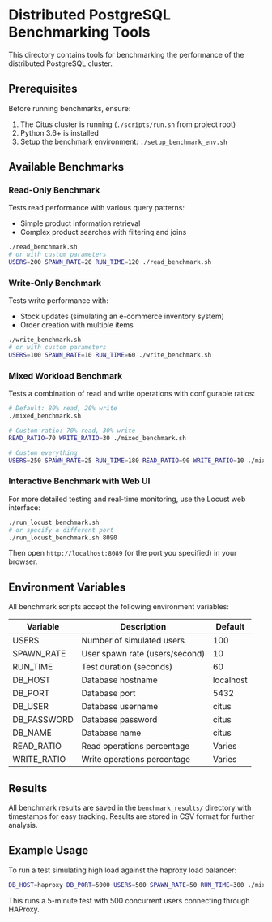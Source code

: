 # Distributed PostgreSQL Benchmarking Tools

This directory contains tools for benchmarking the performance of the distributed PostgreSQL cluster.

## Prerequisites

Before running benchmarks, ensure:

1. The Citus cluster is running (`./scripts/run.sh` from project root)
2. Python 3.6+ is installed
3. Setup the benchmark environment: `./setup_benchmark_env.sh`

## Available Benchmarks

### Read-Only Benchmark

Tests read performance with various query patterns:
- Simple product information retrieval
- Complex product searches with filtering and joins

```bash
./read_benchmark.sh
# or with custom parameters
USERS=200 SPAWN_RATE=20 RUN_TIME=120 ./read_benchmark.sh
```

### Write-Only Benchmark

Tests write performance with:
- Stock updates (simulating an e-commerce inventory system)
- Order creation with multiple items

```bash
./write_benchmark.sh
# or with custom parameters
USERS=100 SPAWN_RATE=10 RUN_TIME=60 ./write_benchmark.sh
```

### Mixed Workload Benchmark

Tests a combination of read and write operations with configurable ratios:

```bash
# Default: 80% read, 20% write
./mixed_benchmark.sh

# Custom ratio: 70% read, 30% write
READ_RATIO=70 WRITE_RATIO=30 ./mixed_benchmark.sh

# Custom everything
USERS=250 SPAWN_RATE=25 RUN_TIME=180 READ_RATIO=90 WRITE_RATIO=10 ./mixed_benchmark.sh
```

### Interactive Benchmark with Web UI

For more detailed testing and real-time monitoring, use the Locust web interface:

```bash
./run_locust_benchmark.sh
# or specify a different port
./run_locust_benchmark.sh 8090
```

Then open `http://localhost:8089` (or the port you specified) in your browser.

## Environment Variables

All benchmark scripts accept the following environment variables:

| Variable      | Description                    | Default     |
|---------------|--------------------------------|------------|
| USERS         | Number of simulated users      | 100        |
| SPAWN_RATE    | User spawn rate (users/second) | 10         |
| RUN_TIME      | Test duration (seconds)        | 60         |
| DB_HOST       | Database hostname              | localhost  |
| DB_PORT       | Database port                  | 5432       |
| DB_USER       | Database username              | citus      |
| DB_PASSWORD   | Database password              | citus      |
| DB_NAME       | Database name                  | citus      |
| READ_RATIO    | Read operations percentage     | Varies     |
| WRITE_RATIO   | Write operations percentage    | Varies     |

## Results

All benchmark results are saved in the `benchmark_results/` directory with
timestamps for easy tracking. Results are stored in CSV format for further analysis.

## Example Usage

To run a test simulating high load against the haproxy load balancer:

```bash
DB_HOST=haproxy DB_PORT=5000 USERS=500 SPAWN_RATE=50 RUN_TIME=300 ./mixed_benchmark.sh
```

This runs a 5-minute test with 500 concurrent users connecting through HAProxy.
